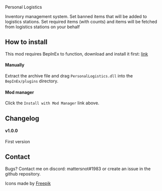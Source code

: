 ﻿Personal Logistics

Inventory management system. Set banned items that will be added to logistics stations. 
Set required items (with counts) and items will be fetched from logistics stations on your behalf  

## How to install

This mod requires BepInEx to function, download and install it
first: [link](https://bepinex.github.io/bepinex_docs/master/articles/user_guide/installation/index.html?tabs=tabid-win)

#### Manually

Extract the archive file and drag `PersonalLogistics.dll` into the `BepInEx/plugins` directory.

#### Mod manager

Click the `Install with Mod Manager` link above.

## Changelog

#### v1.0.0
First version


## Contact
Bugs? Contact me on discord: mattersnot#1983 or create an issue in the github repository.

Icons made by [Freepik](https://www.freepik.com)